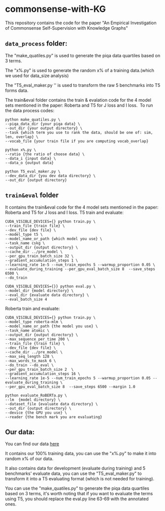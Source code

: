 # commonsense-with-KG
This repository contains the code for the paper "An Empirical Investigation of Commonsense Self-Supervision with Knowledge Graphs" 

## `data_process` folder:
The "make_quatiles.py" is used to generate the piqa data quartiles based on 3 terms.

The "x%.py" is used to generate the random x% of a training data.(which we used for data_size analysis)

The "T5_eval_maker.py '' is used to transform the raw 5 benchmarks into T5 forms data.

The train&eval folder contains the train & evalation code for the 4 model sets mentioned in the paper: Roberta and T5 for J loss and I loss.
​
To run the data process codes:
```
python make_quatiles.py \
--piqa_data_dir {your piqa data} \
--out_dir {your output directory} \
--task {which term you use to rank the data, should be one of: sim, len, overlap} \
--vocab_file {your train file if you are computing vocab_overlap}
​
python x%.py \
--ratio {the ratio of choose data} \
--data_i {input data} \
--data_o {output data}
​
python T5_eval_maker.py \
--dev_data_dir {you dev data directory} \
--out_dir {output directory}
```
## `train&eval` folder
It contains the train&eval code for the 4 model sets mentioned in the paper: Roberta and T5 for J loss and I loss.
T5 train and evaluate:
```
CUDA_VISIBLE_DEVICES={} python train.py \
--train_file {train file} \
--dev_file {dev file} \
--model_type t5 \
--model_name_or_path {which model you use} \
--task_name cskg \
--output_dir {output directory} \
--cache_dir ../pre_model \
--per_gpu_train_batch_size 32 \
--gradient_accumulation_steps 1 \
--learning_rate 1e-5 --num_train_epochs 5 --warmup_proportion 0.05 \
--evaluate_during_training --per_gpu_eval_batch_size 8  --save_steps 6500 \
--do_train
​
CUDA_VISIBLE_DEVICES={}} python eval.py \
--model_dir {model directory} \
--eval_dir {evaluate data directory} \
--eval_batch_size 4
```

Roberta train and evaluate:
​
```
CUDA_VISIBLE_DEVICES={} python train.py \
--model_type roberta-mlm \
--model_name_or_path {the model you use} \
--task_name atomic \
--output_dir {output directory} \
--max_sequence_per_time 200 \
--train_file {train file} \
--dev_file {dev file} \
--cache_dir ../pre_model \
--max_seq_length 128 \
--max_words_to_mask 6 \
--do_train --do_eval \
--per_gpu_train_batch_size 2  \
--gradient_accumulation_steps 16 \
--learning_rate 1e-5 --num_train_epochs 5 --warmup_proportion 0.05 --evaluate_during_training \
--per_gpu_eval_batch_size 8  --save_steps 6500 --margin 1.0

python evaluate_RoBERTa.py \
--lm  {model directory} \
--dataset_file {evaluate data directory} \
--out_dir {output directory} \
--device {the GPU you use} \
--reader {the bench mark you are evaluating}
```

## Our data:
You can find our data [here](https://drive.google.com/drive/folders/12rPpe7vbkxfIDTSSYYJaCmO1nfD8eHF6?usp=sharing)

It contains our 100% training data, you can use the "x%.py" to make it into random x% of our data.

It also contains data for development (evaluate during training) and 5 benchmarks' evaluate data, you can use the "T5_eval_maker.py" to transform it into a T5 evaluating format (which is not needed for training).

You can use the "make_quatiles.py" to generate the piqa data quartiles based on 3 terms, it's worth noting that if you want to evaluate the terms using T5, you should replace the eval.py line 63-69 with the annotated ones.
